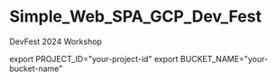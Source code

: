# Simple_Web_SPA_GCP_Dev_Fest
DevFest 2024 Workshop



export PROJECT_ID="your-project-id"
export BUCKET_NAME="your-bucket-name"


